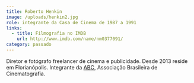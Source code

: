 ```yaml
---
title: Roberto Henkin
image: /uploads/henkin2.jpg
role: integrante da Casa de Cinema de 1987 a 1991
links:
  - title: Filmografia no IMDB
    url: http://www.imdb.com/name/nm0377091/
category: passado
---
```

Diretor e fotógrafo freelancer de cinema e publicidade. Desde 2013 reside em Florianópolis. Integrante da [ABC](http://abcine.org.br), Associação Brasileira de Cinematografia.